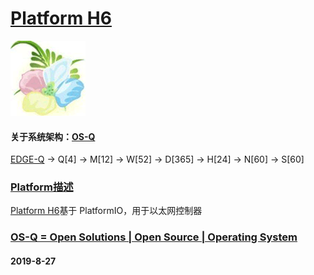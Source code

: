 ﻿# [Platform H6](https://github.com/OS-Q/H6)

[![sites](OS-Q/OS-Q.png)](http://www.OS-Q.com)

#### 关于系统架构：[OS-Q](https://github.com/OS-Q/OS-Q)

[EDGE-Q](https://github.com/OS-Q/EDGE-Q) -> Q[4] -> M[12] -> W[52] -> D[365] -> H[24] -> N[60] -> S[60]

### [Platform描述](https://github.com/OS-Q/H6/wiki) 

[Platform H6](https://github.com/OS-Q/H6)基于 PlatformIO，用于以太网控制器


### [OS-Q = Open Solutions | Open Source |  Operating System ](http://www.OS-Q.com/H6)
####  2019-8-27
